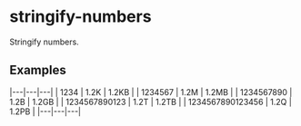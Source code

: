 # stringify-numbers
Stringify numbers. 

## Examples

|---|---|---|
| 1234 | 1.2K | 1.2KB | 
| 1234567 | 1.2M | 1.2MB | 
| 1234567890 | 1.2B | 1.2GB | 
| 1234567890123 | 1.2T | 1.2TB | 
| 1234567890123456 | 1.2Q | 1.2PB | 
|---|---|---| 